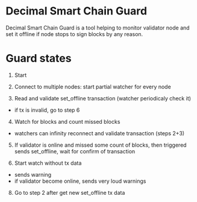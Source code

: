 # Decimal Smart Chain Guard

Decimal Smart Chain Guard is a tool helping to monitor validator node and set it offline if node stops to sign blocks by any reason.

# Guard states

1. Start

2. Connect to multiple nodes: start partial watcher for every node

3. Read and validate set_offline transaction (watcher periodicaly check it)
- if tx is invalid, go to step 6

4. Watch for blocks and count missed blocks
- watchers can infinity reconnect and validate transaction (steps 2+3)

5. If validator is online and missed some count of blocks, then triggered sends set_offline, wait for confirm of transaction

6. Start watch without tx data
- sends warning
- if validator become online, sends very loud warnings

8. Go to step 2 after get new set_offline tx data 